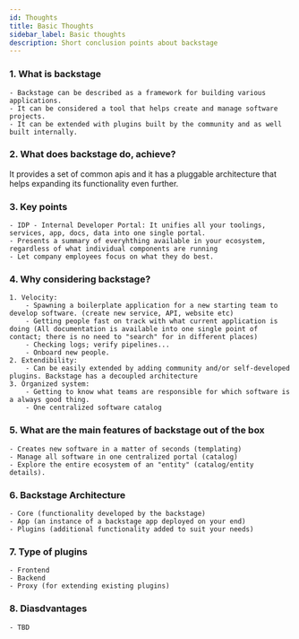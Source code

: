 ```yaml
---
id: Thoughts
title: Basic Thoughts
sidebar_label: Basic thoughts
description: Short conclusion points about backstage
---
```


### 1. What is backstage
    - Backstage can be described as a framework for building various applications.
    - It can be considered a tool that helps create and manage software projects.
    - It can be extended with plugins built by the community and as well built internally.

### 2. What does backstage do, achieve?
It provides a set of common apis and it has a pluggable architecture that helps expanding its functionality even further.

### 3. Key points
    - IDP - Internal Developer Portal: It unifies all your toolings, services, app, docs, data into one single portal.
    - Presents a summary of everyhthing available in your ecosystem, regardless of what individual components are running
    - Let company employees focus on what they do best.

### 4. Why considering backstage?
    1. Velocity:
        - Spawning a boilerplate application for a new starting team to develop software. (create new service, API, website etc)
        - Getting people fast on track with what current application is doing (All documentation is available into one single point of contact; there is no need to "search" for in different places)
        - Checking logs; verify pipelines...
        - Onboard new people.
    2. Extendibility:
        - Can be easily extended by adding community and/or self-developed plugins. Backstage has a decoupled architecture
    3. Organized system:
        - Getting to know what teams are responsible for which software is a always good thing.
        - One centralized software catalog


### 5. What are the main features of backstage out of the box
    - Creates new software in a matter of seconds (templating)
    - Manage all software in one centralized portal (catalog)
    - Explore the entire ecosystem of an "entity" (catalog/entity details).

### 6. Backstage Architecture
    - Core (functionality developed by the backstage)
    - App (an instance of a backstage app deployed on your end)
    - Plugins (additional functionality added to suit your needs)

### 7. Type of plugins
    - Frontend
    - Backend
    - Proxy (for extending existing plugins)

### 8. Diasdvantages
    - TBD


